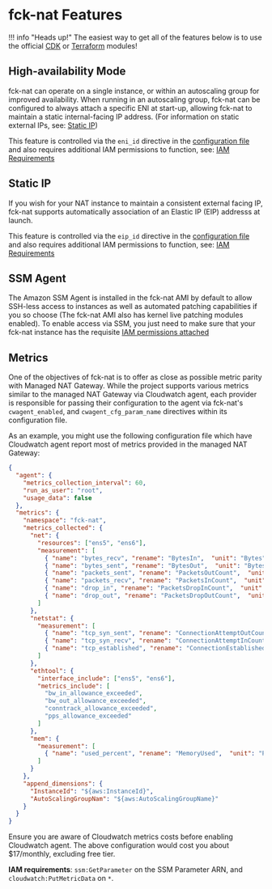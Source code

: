 # fck-nat Features

!!! info "Heads up!"
    The easiest way to get all of the features below is to use the official [CDK](deploying.md#cdk) or
    [Terraform](deploying.md#terraform) modules!

## High-availability Mode

fck-nat can operate on a single instance, or within an autoscaling group for improved availability. When running in an
autoscaling group, fck-nat can be configured to always attach a specific ENI at start-up, allowing fck-nat to maintain
a static internal-facing IP address. (For information on static external IPs, see: [Static IP](#static-ip))

This feature is controlled via the `eni_id` directive in the [configuration file](configuration.md#configuration-file)
and also requires additional IAM permissions to function, see: [IAM Requirements](configuration.md#iam-requirements)

## Static IP

If you wish for your NAT instance to maintain a consistent external facing IP, fck-nat supports automatically
association of an Elastic IP (EIP) addresss at launch.

This feature is controlled via the `eip_id` directive in the [configuration file](configuration.md#configuration-file)
and also requires additional IAM permissions to function, see: [IAM Requirements](configuration.md#iam-requirements)

## SSM Agent

The Amazon SSM Agent is installed in the fck-nat AMI by default to allow SSH-less access to instances as well as
automated patching capabilities if you so choose (The fck-nat AMI also has kernel live patching modules enabled). To
enable access via SSM, you just need to make sure that your fck-nat instance has the requisite
[IAM permissions attached](configuration.md#iam-requirements)

## Metrics

One of the objectives of fck-nat is to offer as close as possible metric parity with Managed NAT Gateway. While the
project supports various metrics similar to the managed NAT Gateway via Cloudwatch agent, each provider is responsible
for passing their configuration to the agent via fck-nat's `cwagent_enabled`, and `cwagent_cfg_param_name` directives
within its configuration file.

As an example, you might use the following configuration file which have Cloudwatch agent report most of metrics
provided in the managed NAT Gateway:

``` json
{
  "agent": {
    "metrics_collection_interval": 60,
    "run_as_user": "root",
    "usage_data": false
  },
  "metrics": {
    "namespace": "fck-nat",
    "metrics_collected": {
      "net": {
        "resources": ["ens5", "ens6"],
        "measurement": [
          { "name": "bytes_recv", "rename": "BytesIn",  "unit": "Bytes" },
          { "name": "bytes_sent", "rename": "BytesOut",  "unit": "Bytes" },
          { "name": "packets_sent", "rename": "PacketsOutCount",  "unit": "Count" },
          { "name": "packets_recv", "rename": "PacketsInCount",  "unit": "Count" },
          { "name": "drop_in", "rename": "PacketsDropInCount",  "unit": "Count" },
          { "name": "drop_out", "rename": "PacketsDropOutCount",  "unit": "Count" }
        ]
      },
      "netstat": {
        "measurement": [
          { "name": "tcp_syn_sent", "rename": "ConnectionAttemptOutCount",  "unit": "Count" },
          { "name": "tcp_syn_recv", "rename": "ConnectionAttemptInCount",  "unit": "Count" },
          { "name": "tcp_established", "rename": "ConnectionEstablishedCount",  "unit": "Count" }
        ]
      },
      "ethtool": {
        "interface_include": ["ens5", "ens6"],
        "metrics_include": [
          "bw_in_allowance_exceeded",
          "bw_out_allowance_exceeded",
          "conntrack_allowance_exceeded",
          "pps_allowance_exceeded"
        ]
      },
      "mem": {
        "measurement": [
          { "name": "used_percent", "rename": "MemoryUsed",  "unit": "Percent" }
        ]
      }
    },
    "append_dimensions": {
      "InstanceId": "${aws:InstanceId}",
      "AutoScalingGroupNam": "${aws:AutoScalingGroupName}"
    }
  }
}
```

Ensure you are aware of Cloudwatch metrics costs before enabling Cloudwatch agent. The above configuration would
cost you about $17/monthly, excluding free tier.  

**IAM requirements**: `ssm:GetParameter` on the SSM Parameter ARN, and `cloudwatch:PutMetricData` on `*`.
